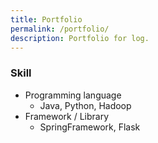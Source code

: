 ```yaml
---
title: Portfolio
permalink: /portfolio/
description: Portfolio for log. 
---
```


<h3>Skill</h3>
<ul>
    <li>P​rogramming language
        <ul>
            <li>Java, Python, Hadoop</li>
        </ul>
    </li>
    <li>​Framework / Library
        <ul>
            <li>SpringFramework, Flask</li>            
        </ul>
    </li>
</ul>